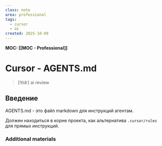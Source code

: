 ```yaml
---
class: note
area: professional
tags:
  - cursor
  - ai
created: 2025-10-09
---
```

**MOC: [[MOC - Professional]]**

# Cursor - AGENTS.md

> [!tldr] ai review
> 

## Введение

AGENTS.md - это файл markdown для инструкций агентам.

Должен находиться в корне проекта, как альтернатива `.cursor/rules` для прямых инструкций.


### Additional materials